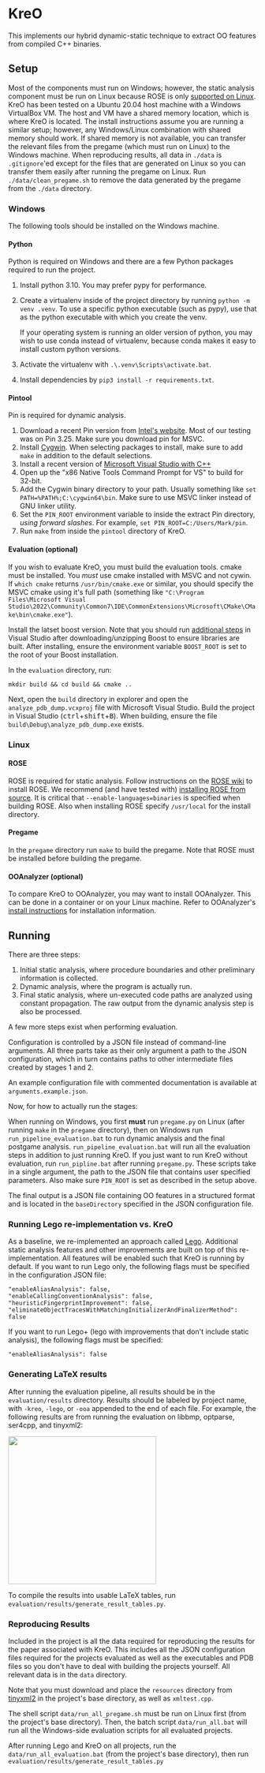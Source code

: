 # KreO

This implements our hybrid dynamic-static technique to extract OO features from
compiled C++ binaries.

## Setup

Most of the components must run on Windows; however, the static analysis
component must be run on Linux because ROSE is only [supported on
Linux](https://github.com/rose-compiler/rose/wiki/How-to-Set-Up-ROSE). KreO has
been tested on a Ubuntu 20.04 host machine with a Windows VirtualBox VM. The
host and VM have a shared memory location, which is where KreO is located. The
install instructions assume you are running a similar setup; however, any
Windows/Linux combination with shared memory should work. If shared memory is
not available, you can transfer the relevant files from the pregame (which must
run on Linux) to the Windows machine. When reproducing results, all data in
`./data` is `.gitignore`'ed except for the files that are generated on Linux so
you can transfer them easily after running the pregame on Linux. Run
`./data/clean_pregame.sh` to remove the data generated by the pregame from the
`./data` directory.

### Windows

The following tools should be installed on the Windows machine.

#### Python

Python is required on Windows and there are a few Python packages required to
run the project.

1. Install python 3.10. You may prefer pypy for performance.
1. Create a virtualenv inside of the project directory by running `python -m
   venv .venv`. To use a specific python executable (such as pypy), use that as
   the python executable with which you create the venv.

	If your operating system is running an older version of python, you may wish
   to use conda instead of virtualenv, because conda makes it easy to install
   custom python versions.
1. Activate the virtualenv with `.\.venv\Scripts\activate.bat`.
1. Install dependencies by `pip3 install -r requirements.txt`.

#### Pintool

Pin is required for dynamic analysis.

1. Download a recent Pin version from [Intel's
   website](https://www.intel.com/content/www/us/en/developer/articles/tool/pin-a-binary-instrumentation-tool-downloads.html).
   Most of our testing was on Pin 3.25. Make sure you download pin for MSVC.
1. Install [Cygwin](https://www.cygwin.com). When selecting packages to install,
   make sure to add `make` in addition to the default selections.
1. Install a recent version of [Microsoft Visual Studio with
   C++](https://visualstudio.microsoft.com/vs/features/cplusplus/)
1. Open up the "x86 Native Tools Command Prompt for VS" to build for 32-bit.
1. Add the Cygwin binary directory to your path. Usually something like `set
   PATH=%PATH%;C:\cygwin64\bin`. Make sure to use MSVC linker instead of GNU
   linker utility.
1. Set the `PIN_ROOT` environment variable to inside the extract Pin directory,
   *using forward slashes*. For example, `set PIN_ROOT=C:/Users/Mark/pin`.
1. Run `make` from inside the `pintool` directory of KreO.

#### Evaluation (optional)

If you wish to evaluate KreO, you must build the evaluation tools. cmake must be
installed. You *must* use cmake installed with MSVC and not cywin. If `which
cmake` returns `/usr/bin/cmake.exe` or similar, you should specify the MSVC
cmake using it's full path (something like `"C:\Program Files\Microsoft Visual
Studio\2022\Community\Common7\IDE\CommonExtensions\Microsoft\CMake\CMake\bin\cmake.exe"`).

Install the latset boost version. Note that you should run [additional
steps](https://stackoverflow.com/a/72696051) in Visual Studio after
downloading/unzipping Boost to ensure libraries are built. After installing,
ensure the environment variable `BOOST_ROOT` is set to the root of your Boost
installation.

In the `evaluation` directory, run:

```mkdir build && cd build && cmake ..```

Next, open the `build` directory in explorer and open the
`analyze_pdb_dump.vcxproj` file with Microsoft Visual Studio. Build the project
in Visual Studio (<kbd>ctrl</kbd>+<kbd>shift</kbd>+<kbd>B</kbd>). When building,
ensure the file `build\Debug\analyze_pdb_dump.exe` exists.

### Linux

#### ROSE

ROSE is required for static analysis. Follow instructions on the [ROSE
wiki](https://github.com/rose-compiler/rose/wiki/How-to-Set-Up-ROSE) to install
ROSE. We recommend (and have tested with) [installing ROSE from
source](https://github.com/rose-compiler/rose/wiki/Install-Rose-From-Source). It
is critical that `--enable-languages=binaries` is specified when building ROSE.
Also when installing ROSE specify `/usr/local` for the install directory.

#### Pregame

In the `pregame` directory run `make` to build the pregame. Note that ROSE must
be installed before building the pregame.

#### OOAnalyzer (optional)

To compare KreO to OOAnalyzer, you may want to install OOAnalyzer. This can be
done in a container or on your Linux machine. Refer to OOAnalyzer's [install
instructions](https://github.com/cmu-sei/pharos/blob/master/INSTALL.md) for
installation information. 

## Running

There are three steps:

1. Initial static analysis, where procedure boundaries and other preliminary
   information is collected.
1. Dynamic analysis, where the program is actually run.
1. Final static analysis, where un-executed code paths are analyzed using
   constant propagation. The raw output from the dynamic analysis step is also
   be processed.

A few more steps exist when performing evaluation.

Configuration is controlled by a JSON file instead of command-line arguments.
All three parts take as their only argument a path to the JSON configuration,
which in turn contains paths to other intermediate files created by stages 1 and
2.

An example configuration file with commented documentation is available at
`arguments.example.json`.

Now, for how to actually run the stages:

When running on Windows, you first **must** run `pregame.py` on Linux (after
running `make` in the `pregame` directory), then on Windows run
`run_pipeline_evaluation.bat` to run dynamic analysis and the final postgame
analysis. `run_pipeline_evaluation.bat` will run all the evaluation steps in
addition to just running KreO. If you just want to run KreO without evaluation,
run `run_pipline.bat` after running `pregame.py`. These scripts take in a single
argument, the path to the JSON file that contains user specified parameters.
Also make sure `PIN_ROOT` is set as described in the setup above.

The final output is a JSON file containing OO features in a structured format
and is located in the `baseDirectory` specified in the JSON configuration file.

### Running Lego re-implementation vs. KreO

As a baseline, we re-implemented an approach called
[Lego](https://research.cs.wisc.edu/wpis/papers/cc14.pdf). Additional static
analysis features and other improvements are built on top of this
re-implementation. All features will be enabled such that KreO is running by
default. If you want to run Lego only, the following flags must be specified in
the configuration JSON file:

    "enableAliasAnalysis": false,
    "enableCallingConventionAnalysis": false,
    "heuristicFingerprintImprovement": false,
    "eliminateObjectTracesWithMatchingInitializerAndFinalizerMethod": false

If you want to run Lego+ (lego with improvements that don't include static
analysis), the following flags must be specified:

    "enableAliasAnalysis": false

### Generating LaTeX results

After running the evaluation pipeline, all results should be in the
`evaluation/results` directory. Results should be labeled by project name, with
`-kreo`, `-lego`, or `-ooa` appended to the end of each file. For example, the
following results are from running the evaluation on libbmp, optparse, ser4cpp,
and tinyxml2:

<img src="results_with_projects.png" width="300px">

To compile the results into usable LaTeX tables, run
`evaluation/results/generate_result_tables.py`.

### Reproducing Results

Included in the project is all the data required for reproducing the results for
the paper associated with KreO. This includes all the JSON configuration files
required for the projects evaluated as well as the executables and PDB files so
you don't have to deal with building the projects yourself. All relevant data is
in the `data` directory.

Note that you must download and place the `resources` directory from
[tinyxml2](https://github.com/leethomason/tinyxml2/tree/master) in the project's
base directory, as well as `xmltest.cpp`.

The shell script `data/run_all_pregame.sh` must be run on Linux first (from the
project's base directory). Then, the batch script `data/run_all.bat` will run
all the Windows-side evaluation scripts for all evaluated projects.

After running Lego and KreO on all projects, run the
`data/run_all_evaluation.bat` (from the project's base directory), then run
`evaluation/results/generate_result_tables.py`
